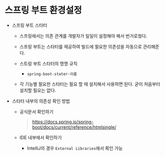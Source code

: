 # 스프링 부트 환경설정

- 스프링 부트 스타터

  - 스프링에서는 의존 관계를 개발자가 일일이 설정해야 해서 번거로웠다.
  - 스프링 부트는 스타터를 제공하여 빌드에 필요한 의존성을 자동으로 관리해준다.

  - 스트링 부트 스타터의 명명 규칙
    - `spring-boot-stater-이름`
  - 각 기능별 필요한 스타터는 필요 할 때 설치해서 사용하면 된다. 굳이 처음부터 설치할 필요는 없다.



- 스타터 내부의 의존성 확인 방법

  - 공식문서 확인하기

    >  https://docs.spring.io/spring-boot/docs/current/reference/htmlsingle/

  - IDE 내부에서 확인하기

    - IntelliJ의 경우 `External Libraries`에서 확인 가능

    